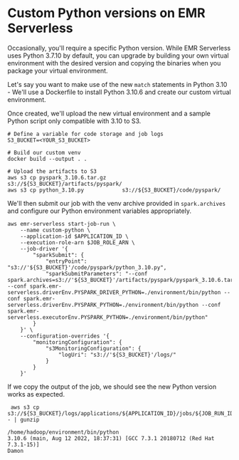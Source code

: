 # Custom Python versions on EMR Serverless

Occasionally, you'll require a specific Python version. While EMR Serverless uses Python 3.7.10 by default, you can upgrade by building your own virtual environment with the desired version and copying the binaries when you package your virtual environment.

Let's say you want to make use of the new `match` statements in Python 3.10 - We'll use a Dockerfile to install Python 3.10.6 and create our custom virtual environment.

Once created, we'll upload the new virtual environment and a sample Python script only compatible with 3.10 to S3.

```
# Define a variable for code storage and job logs
S3_BUCKET=<YOUR_S3_BUCKET>

# Build our custom venv
docker build --output . .

# Upload the artifacts to S3
aws s3 cp pyspark_3.10.6.tar.gz     s3://${S3_BUCKET}/artifacts/pyspark/
aws s3 cp python_3.10.py            s3://${S3_BUCKET}/code/pyspark/
```

We'll then submit our job with the venv archive provided in `spark.archives` and configure our Python environment variables appropriately.

```
aws emr-serverless start-job-run \
    --name custom-python \
    --application-id $APPLICATION_ID \
    --execution-role-arn $JOB_ROLE_ARN \
    --job-driver '{
        "sparkSubmit": {
            "entryPoint": "s3://'${S3_BUCKET}'/code/pyspark/python_3.10.py",
            "sparkSubmitParameters": "--conf spark.archives=s3://'${S3_BUCKET}'/artifacts/pyspark/pyspark_3.10.6.tar.gz#environment --conf spark.emr-serverless.driverEnv.PYSPARK_DRIVER_PYTHON=./environment/bin/python --conf spark.emr-serverless.driverEnv.PYSPARK_PYTHON=./environment/bin/python --conf spark.emr-serverless.executorEnv.PYSPARK_PYTHON=./environment/bin/python"
        }
    }' \
    --configuration-overrides '{
        "monitoringConfiguration": {
            "s3MonitoringConfiguration": {
                "logUri": "s3://'${S3_BUCKET}'/logs/"
            }
        }
    }'
```

If we copy the output of the job, we should see the new Python version works as expected.

```
 aws s3 cp s3://${S3_BUCKET}/logs/applications/${APPLICATION_ID}/jobs/${JOB_RUN_ID}/SPARK_DRIVER/stdout.gz - | gunzip
```

```
/home/hadoop/environment/bin/python
3.10.6 (main, Aug 12 2022, 18:37:31) [GCC 7.3.1 20180712 (Red Hat 7.3.1-15)]
Damon
```